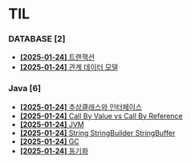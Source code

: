 # TIL
 
### DATABASE [2]
- [**[2025-01-24]**  트랜잭션](https://github.com/A-lass/TIL/blob/main/DATABASE/트랜잭션.md)
- [**[2025-01-24]**  관계 데이터 모델](https://github.com/A-lass/TIL/blob/main/DATABASE/관계_데이터_모델.md)
### Java [6]
- [**[2025-01-24]**  추상클래스와 인터페이스](https://github.com/A-lass/TIL/blob/main/Java/추상클래스와_인터페이스.md)
- [**[2025-01-24]**  Call By Value vs Call By Reference](https://github.com/A-lass/TIL/blob/main/Java/Call_By_Value_vs_Call_By_Reference.md)
- [**[2025-01-24]**  JVM](https://github.com/A-lass/TIL/blob/main/Java/JVM.md)
- [**[2025-01-24]**  String StringBuilder StringBuffer](https://github.com/A-lass/TIL/blob/main/Java/String_StringBuilder_StringBuffer.md)
- [**[2025-01-24]**  GC](https://github.com/A-lass/TIL/blob/main/Java/GC.md)
- [**[2025-01-24]**  동기화](https://github.com/A-lass/TIL/blob/main/Java/동기화.md)

